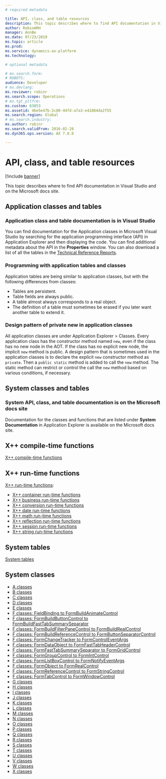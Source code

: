 ```yaml
---
# required metadata

title: API, class, and table resources
description: This topic describes where to find API documentation in Visual Studio and on the Microsoft docs site.
author: RobinARH
manager: AnnBe
ms.date: 07/23/2019
ms.topic: article
ms.prod: 
ms.service: dynamics-ax-platform
ms.technology: 

# optional metadata

# ms.search.form: 
# ROBOTS: 
audience: Developer
# ms.devlang: 
ms.reviewer: robinr
ms.search.scope: Operations
# ms.tgt_pltfrm: 
ms.custom: 63853
ms.assetid: 46e5e47b-2c80-44fd-a7a3-e41884da2f55
ms.search.region: Global
# ms.search.industry: 
ms.author: robinr
ms.search.validFrom: 2016-02-28
ms.dyn365.ops.version: AX 7.0.0

---
```


# API, class, and table resources

[!include [banner](../includes/banner.md)]

This topic describes where to find API documentation in Visual Studio and on the Microsoft docs site.

## Application classes and tables

### Application class and table documentation is in Visual Studio

You can find documentation for the Application classes in Microsoft Visual Studio by searching for the application programming interface (API) in Application Explorer and then displaying the code. You can find additional metadata about the API in the **Properties** window. You can also download a list of all the tables in the [Technical Reference Reports](https://mbs.microsoft.com/customersource/northamerica/AX/downloads/reports/axtechrefrep).

### Programming with application tables and classes

Application tables are being similar to application classes, but with the following differences from classes:

-   Tables are persistent.
-   Table fields are always public.
-   A table almost always corresponds to a real object.
-   The definition of a table must sometimes be erased if you later want another table to extend it.

### Design pattern of private new in application classes

All application classes are under Application Explorer &gt; Classes. Every application class has the constructor method named `new`, even if the class has no new node in the AOT. If the class has no explicit new node, the implicit `new` method is public. A design pattern that is sometimes used in the application classes is to declare the explicit `new` constructor method as `private`. Then a `public static` method is added to call the `new` method. The static method can restrict or control the call the `new` method based on various conditions, if necessary.

## System classes and tables
### System API, class, and table documentation is on the Microsoft docs site

Documentation for the classes and functions that are listed under **System Documentation** in Application Explorer is available on the Microsoft docs site.

## X++ compile-time functions
[X++ compile-time functions](xpp-compile-time-functions.md)

## X++ run-time functions
[X++ run-time functions](xpp-string-run-time-functions.md):

-   [X++ container run-time functions](xpp-container-run-time-functions.md)
-   [X++ business run-time functions](xpp-business-run-time-functions.md)
-   [X++ conversion run-time functions](xpp-conversion-run-time-functions.md)
-   [X++ date run-time functions](xpp-date-run-time-functions.md)
-   [X++ math run-time functions](xpp-math-run-time-functions.md)
-   [X++ reflection run-time functions](xpp-reflection-run-time-functions.md)
-   [X++ session run-time functions](xpp-session-run-time-functions.md)
-   [X++ string run-time functions](xpp-string-run-time-functions.md)

## System tables
[System tables](system-tables.md)

## System classes
-   [A classes](a-classes.md)
-   [B classes](b-classes.md)
-   [C classes](c-classes.md)
-   [D classes](d-classes.md)
-   [E classes](e-classes.md)
-   [F classes: FieldBinding to FormBuildAnimateControl](fieldbinding-classes.md)
-   [F classes: FormBuildButtonControl to FormBuildFastTabSummarySeparator](FormBuildButtonControl-classes.md)
-   [F classes: FormBuildFilterPaneControl to FormBuildRealControl](FormBuildFilterPaneControl-classes.md)
-   [F classes: FormBuildReferenceControl to FormButtonSeparatorControl](FormBuildReferenceControl-classes.md)
-   [F classes: FormChangeTracker to FormControlEventArgs](FormChangeTracker-classes.md)
-   [F classes: FormDataObject to FormFastTabHeaderControl](FormDataObject-classes.md)
-   [F classes: FormFastTabSummarySeparator to FormGridControl](FormFastTabSummarySeparator-classes.md)
-   [F classes: FormGroupControl to FormIntControl](FormGroupControl-classes.md)
-   [F classes: FormListBoxControl to FormNotifyEventArgs](FormListBoxControl-classes.md)
-   [F classes: FormObject to FormRealControl](FormObject-classes.md)
-   [F classes: FormReferenceControl to FormStringControl](FormReferenceControl-classes.md)
-   [F classes: FormTabControl to FormWindowControl](FormTabControl-classes.md)
-   [G classes](g-classes.md)
-   [H classes](h-classes.md)
-   [I classes](i-classes.md)
-   [J classes](j-classes.md)
-   [K classes](k-classes.md)
-   [L classes](l-classes.md)
-   [M classes](m-classes.md)
-   [N classes](n-classes.md)
-   [O classes](o-classes.md)
-   [P classes](p-classes.md)
-   [Q classes](q-classes.md)
-   [R classes](r-classes.md)
-   [S classes](s-classes.md)
-   [T classes](t-classes.md)
-   [U classes](u-classes.md)
-   [V classes](v-classes.md)
-   [W classes](w-classes.md)
-   [X classes](x-classes.md)





